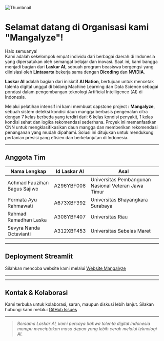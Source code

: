 ![Thumbnail](https://github.com/user-attachments/assets/cb0b4553-fd25-493e-bb33-40419a629c6f)

# Selamat datang di Organisasi kami "Mangalyze"!

Halo semuanya!  
Kami adalah sekelompok empat individu dari berbagai daerah di Indonesia yang dipersatukan oleh semangat belajar dan inovasi. Saat ini, kami bangga menjadi bagian dari **Laskar AI**, sebuah program beasiswa bergengsi yang diinisiasi oleh **Lintasarta** bekerja sama dengan **Dicoding** dan **NVIDIA**.

**Laskar AI** adalah bagian dari inisiatif **AI Nation**, bertujuan untuk mencetak talenta digital unggul di bidang Machine Learning dan Data Science sebagai pondasi dalam pengembangan teknologi Artificial Intelligence (AI) di Indonesia.  

Melalui pelatihan intensif ini kami membuat capstone project : **Mangalyze**, sebuah sistem deteksi kondisi daun mangga berbasis pengenalan citra dengan 7 kelas berbeda yang terdiri dari: 6 kelas kondisi penyakit, 1 kelas kondisi sehat dan logika rekomendasi sederhana. Proyek ini memanfaatkan CNN untuk mengklasifikasikan daun mangga dan memberikan rekomendasi penanganan yang mudah dipahami. Solusi ini ditujukan untuk mendukung pertanian presisi yang efisien dan berkelanjutan di Indonesia.

---

## Anggota Tim

| Nama Lengkap                 | Id Laskar AI  | Asal                                                |
|------------------------------|---------------|-----------------------------------------------------|
| Achmad Fauzihan Bagus Sajiwo | A296YBF008    | Universitas Pembangunan Nasional Veteran Jawa Timur |
| Permata Ayu Rahmawati        | A673XBF392    | Universitas Bhayangkara Surabaya                    |
| Rahmad Ramadhan Laska        | A308YBF407    | Universitas Riau                                    |
| Sevyra Nanda Octavianti      | A312XBF453    | Universitas Sebelas Maret                           |

---

## Deployment Streamlit

Silahkan mencoba website kami melalui [Website Mangalyze](https://mangalyze.streamlit.app/)

---

---

## Kontak & Kolaborasi

Kami terbuka untuk kolaborasi, saran, maupun diskusi lebih lanjut. Silakan hubungi kami melalui [GitHub Issues](https://github.com/orgs/Mangalyze/discussions)

---

> *Bersama Laskar AI, kami percaya bahwa talenta digital Indonesia mampu menciptakan masa depan yang lebih cerah melalui teknologi AI.* 
